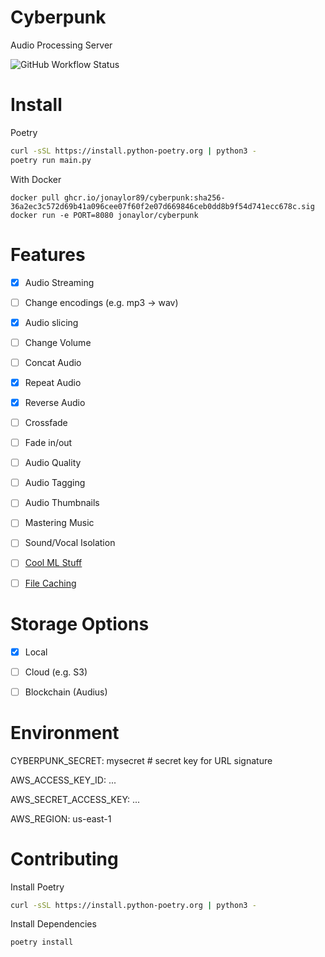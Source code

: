 
# Cyberpunk

Audio Processing Server

![GitHub Workflow Status](https://img.shields.io/github/workflow/status/jonaylor89/cyberpunk/Docker)

# Install

Poetry
```sh
curl -sSL https://install.python-poetry.org | python3 -
poetry run main.py
```

With Docker
```
docker pull ghcr.io/jonaylor89/cyberpunk:sha256-36a2ec3c572d69b41a096cee07f60f2e07d669846ceb0dd8b9f54d741ecc678c.sig
docker run -e PORT=8080 jonaylor/cyberpunk
```


# Features

- [x] Audio Streaming

- [ ] Change encodings (e.g. mp3 -> wav)
- [x] Audio slicing
- [ ] Change Volume
- [ ] Concat Audio
- [x] Repeat Audio
- [x] Reverse Audio
- [ ] Crossfade
- [ ] Fade in/out
- [ ] Audio Quality
- [ ] Audio Tagging
- [ ] Audio Thumbnails
- [ ] Mastering Music

- [ ] Sound/Vocal Isolation

- [ ] [Cool ML Stuff](https://github.com/spotify/pedalboard)

- [ ] [File Caching](https://gist.github.com/ruanbekker/75d98a0d5cab5d6a562c70b4be5ba86d)

# Storage Options

- [x] Local
- [ ] Cloud (e.g. S3)
- [ ] Blockchain (Audius)


# Environment

CYBERPUNK_SECRET: mysecret # secret key for URL signature

AWS_ACCESS_KEY_ID: ...

AWS_SECRET_ACCESS_KEY: ...

AWS_REGION: us-east-1

# Contributing

Install Poetry
```sh
curl -sSL https://install.python-poetry.org | python3 -

```

Install Dependencies
```
poetry install
```
